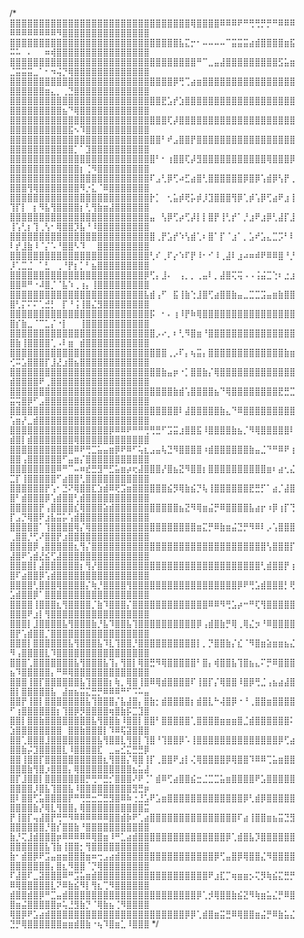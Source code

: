 /*   
⣿⣿⣿⣿⣿⣿⣿⣿⣿⣿⣿⣿⣿⣿⣿⣿⣿⣿⣿⣿⣿⣿⣿⣿⣿⣿⣿⣿⣿⣿⣿⢿⣿⣿⣿⣿⠿⠿⠿⠟⠛⢛⢛⡛⡛⠛⠿⠿⠿⠿⠿⠿⠿⠿⠿⠿⠿⠻⣿⣿⣿⣿⣿⣿⣿⣿⣿⣿⣿⣿⣿⣿⣿
⣿⣿⣿⣿⣿⣿⣿⣿⣿⣿⣿⣿⣿⣿⣿⣿⣿⣿⣿⣿⣿⣿⣿⣿⣿⣿⣿⣿⣿⣧⣍⡒⠂⠤⠤⠤⠤⠉⣭⣭⣭⣴⣾⣿⣿⣿⣿⣶⣯⠭⠥⠀⠄⠀⠀⠶⢾⣿⣿⣿⣿⣿⣿⣿⣿⣿⣿⣿⣿⣿⣿⣿⣿
⣿⣿⣿⣿⣿⣿⣿⣿⣿⣿⣿⣿⣿⣿⣿⣿⣿⣿⣿⣿⣿⣿⣿⣿⣿⣿⣿⣿⣿⣿⣿⣿⠛⠉⣀⣤⣼⣿⣿⣿⣿⣿⣿⣿⣿⣿⣫⣥⣶⣈⣭⣭⣭⣀⠁⠂⠲⢬⡙⢿⣿⣿⣿⣿⣿⣿⣿⣿⣿⣿⣿⣿⣿
⣿⣿⣿⣿⣿⣿⣿⣿⣿⣿⣿⣿⣿⣿⣿⣿⣿⣿⣿⣿⣿⣿⣿⣿⣿⣿⣿⣿⡿⢛⢉⣴⣶⣿⣿⣿⣿⣿⣿⣿⣿⣿⣿⣿⣿⣿⣿⣿⣿⣿⣿⣿⣿⣿⣿⣶⣄⡀⢀⣙⣿⣿⣿⣿⣿⣿⣿⣿⣿⣿⣿⣿⣿
⣿⣿⣿⣿⣿⣿⣿⣿⣿⣿⣿⣿⣿⣿⣿⣿⣿⣿⣿⣿⣿⣿⣿⣿⣿⣿⣟⣡⡞⣱⣿⣿⣿⣿⣿⣿⣿⣿⣿⣿⣿⣿⣿⣿⣿⣿⣿⣿⣿⣿⣿⣿⣿⣿⣿⣿⣿⣿⣦⠙⢿⣿⣿⣿⣿⣿⣿⣿⣿⣿⣿⣿⣿
⣿⣿⣿⣿⣿⣿⣿⣿⣿⣿⣿⣿⣿⣿⣿⣿⣿⣿⣿⣿⣿⣿⣿⣿⣿⣿⣿⢏⡼⣿⣿⣿⣿⣿⣿⣿⣿⣿⣿⣿⣿⣿⣿⣿⣿⣿⣿⣿⣿⣿⣿⣿⣿⣿⣿⣿⣿⣿⣿⣯⠢⠹⣿⣿⣿⣿⣿⣿⣿⣿⣿⣿⣿
⣿⣿⣿⣿⣿⣿⣿⣿⣿⣿⣿⣿⣿⣿⣿⣿⣿⣿⣿⣿⣿⣿⣿⣿⣿⣿⠃⠞⣠⣿⣿⡟⣿⣿⣿⣿⣿⣿⣿⣿⣿⣿⣿⣿⣿⣿⣿⣿⣿⣿⣿⣿⣿⣿⣿⣿⣿⣿⣿⣿⡁⠁⣹⣿⣿⣿⣿⣿⣿⣿⣿⣿⣿
⣿⣿⣿⣿⣿⣿⣿⣿⣿⣿⣿⣿⣿⣿⣿⣿⣿⣿⣿⣿⣿⣿⣿⣿⣿⠃⠂⢰⣿⣿⢏⡼⣻⣿⣿⣿⣿⣿⣿⣿⣿⣿⣿⣿⢿⣿⣿⣿⡿⣿⣿⣿⣿⣿⣿⣿⣿⣿⣿⣿⣿⡆⢈⠻⣿⣿⣿⣿⣿⣿⣿⣿⣿
⣿⣿⣿⣿⣿⣿⣿⣿⣿⣿⣿⣿⣿⣿⣿⣿⣿⣿⣿⣿⣿⣿⣿⣿⠏⣠⢃⡿⢋⠴⣋⣴⣿⢃⣿⣿⣿⣿⣿⣿⡿⣿⡿⢡⣾⡿⢣⡟⢀⣿⣿⣿⢻⢿⣿⣿⣿⣿⣿⣿⣿⠻⡐⣅⠈⠿⣿⣿⣿⣿⣿⣿⣿
⣿⣿⣿⣿⣿⣿⣿⣿⣿⣿⣿⣿⣿⣿⣿⣿⣿⣿⣿⣿⣿⣿⣿⣿⡗⡁⠀⢂⣥⡾⢟⡥⡾⡸⣹⣿⣿⣿⢻⡿⢁⡾⢡⡿⢋⣴⠟⣰⢸⢹⡏⡇⠀⡆⠻⣧⢻⣿⣿⣿⣿⡆⢃⢻⣷⣶⣼⣿⣿⣿⣿⣿⣿
⣿⣿⣿⣿⣿⣿⣿⣿⣿⣿⣿⣿⣿⣿⣿⣿⣿⣿⣿⣿⣿⣿⣿⣿⣤⠀⢣⡿⢋⡴⢋⡼⡇⡇⣿⡟⢸⢃⡞⠁⡘⣰⠟⣰⡿⢃⣼⡏⣸⢸⢡⢃⡆⢹⢀⢣⠂⢿⣿⣿⡹⣧⠘⠸⣿⣿⣿⣿⣿⣿⣿⣿⣿
⣿⣿⣿⣿⣿⣿⣿⣿⣿⣿⣿⣿⣿⣿⣿⣿⣿⣿⣿⣿⣿⣿⣿⣿⣿⢀⡟⣡⡞⠱⢣⣾⢁⠆⣿⠁⡏⠈⣰⠁⡀⣡⠞⣡⣄⣉⡩⠃⠇⠇⡞⣸⣷⠸⠈⡌⠡⠘⣿⣿⠣⠹⠀⠀⣿⣿⣿⣿⣿⣿⣿⣿⣿
⣿⣿⣿⣿⣿⣿⣿⣿⣿⣿⣿⣿⣿⣿⣿⣿⣿⣿⣿⣿⣿⣿⣿⣿⢃⠎⢀⠏⡔⠱⠏⡟⠸⠂⠊⠸⢀⣼⠇⣰⠴⠶⠾⠟⠿⠿⣿⠘⡘⡸⢁⣉⣈⠀⠁⣃⠀⢀⠘⡟⡆⡁⠃⣦⣿⣿⣿⣿⣿⣿⣿⣿⣿
⣿⣿⣿⣿⣿⣿⣿⣿⣿⣿⣿⣿⣿⣿⣿⣿⣿⣿⣿⣿⣿⣿⣿⡿⢋⡄⣸⠄⠀⢠⡀⡀⢀⣤⠇⡀⣼⣿⢍⢭⠠⠠⢨⣬⣉⢑⠆⣐⣰⣿⣿⠿⠛⠐⠼⣿⡈⠈⣧⠱⢀⢰⡄⢸⣿⣿⣿⣿⣿⣿⣿⣿⣿
⣿⣿⣿⣿⣿⣿⣿⣿⣿⣿⣿⣿⣿⣿⣿⣿⣿⣿⣿⣿⣿⣿⣿⣧⣾⢠⠋⠀⣯⢸⣷⢑⣸⣿⢋⣴⣿⣿⣷⣤⣀⣉⣉⣩⣤⣶⣷⣿⣿⣿⢃⡍⠍⠍⢁⣚⡃⠀⡏⠘⢨⢸⣿⣌⣻⣿⣿⣿⣿⣿⣿⣿⣿
⣿⣿⣿⣿⣿⣿⣿⣿⣿⣿⣿⣿⣿⣿⣿⣿⣿⣿⣿⣿⣿⣿⣿⣿⡯⠀⠂⠄⢰⠸⡟⠷⢿⣿⣿⣿⣿⣿⣿⣿⣿⣿⣿⣿⣿⣿⣿⣿⣿⣿⡎⣷⣀⠈⠉⣁⡌⠐⡇⠀⠀⢸⣿⣿⣿⣿⣿⣿⣿⣿⣿⣿⣿
⣿⣿⣿⣿⣿⣿⣿⣿⣿⣿⣿⣿⣿⣿⣿⣿⣿⣿⣿⣿⣿⣿⣿⣿⣿⡠⠔⡀⠆⢃⠻⣿⣶⠘⣿⣿⣿⣿⣿⣿⣿⣿⣿⣿⣿⣿⣿⣿⣿⣿⣷⢸⣿⣿⣿⣿⢁⠠⠇⣶⠀⣾⣿⣿⣿⣿⣿⣿⣿⣿⣿⣿⣿
⣿⣿⣿⣿⣿⣿⣿⣿⣿⣿⣿⣿⣿⣿⣿⣿⣿⣿⣿⣿⣿⣿⣿⣿⣿⣿⣿⢀⡠⠏⡄⢦⣭⡄⣿⣿⣿⣿⣿⣿⣿⣿⣿⣿⣿⣿⣿⣷⣶⢊⠭⣡⣿⣿⣿⡏⣸⣜⣰⣿⣦⣿⣿⣿⣿⣿⣿⣿⣿⣿⣿⣿⣿
⣿⣿⣿⣿⣿⣿⣿⣿⣿⣿⣿⣿⣿⣿⣿⣿⣿⣿⣿⣿⣿⣿⣿⣿⣿⣿⣷⣤⡶⠐⡁⣿⣿⣷⡌⢿⣿⣿⣿⣿⣿⣿⣿⣿⣿⣿⣿⣿⣿⣾⣿⣿⣿⣿⠟⢀⣿⣿⣿⣿⣿⣿⣿⣿⣿⣿⣿⣿⣿⣿⣿⣿⣿
⣿⣿⣿⣿⣿⣿⣿⣿⣿⣿⣿⣿⣿⣿⣿⣿⣿⣿⣿⣿⣿⣿⣿⣿⣿⣿⣿⣿⣷⣾⢡⣿⣿⣿⣿⣦⠙⢿⣿⣿⣿⣿⣿⣿⣿⣿⣟⣛⣉⣭⢭⣿⡿⠋⣠⣿⣿⣿⣿⣿⣿⣿⣿⣿⣿⣿⣿⣿⣿⣿⣿⣿⣿
⣿⣿⣿⣿⣿⣿⣿⣿⣿⣿⣿⣿⣿⣿⣿⣿⣿⣿⣿⣿⣿⣿⣿⣿⣿⣿⣿⣿⣿⠇⣼⣿⣿⣿⣿⣿⣷⣄⠙⠿⣿⣿⣿⣿⣿⣿⣿⣿⣿⢡⣶⡜⣀⣾⣿⣿⣿⣿⣿⣿⣿⣿⣿⣿⣿⣿⣿⣿⣿⣿⣿⣿⣿
⣿⣿⣿⣿⣿⣿⣿⣿⣿⣿⣿⣿⣿⣿⣿⣿⣿⡿⠿⠿⠟⠛⠛⢛⢛⣛⠋⣩⣭⣰⣿⣿⣯⠸⣿⣿⣿⣿⣷⣦⡈⠻⢿⣿⣿⣿⣿⣿⠇⣾⣿⡇⣾⣿⣿⣿⣿⣿⣿⣿⢿⣿⣿⣿⣿⣿⣿⣿⣿⣿⣿⣿⣿
⣿⣿⣿⣿⣿⣿⣿⣿⣿⣿⣿⠿⠟⢛⣉⣥⣤⣶⡿⠟⠿⠋⢥⣆⣠⣤⢧⣙⠻⣿⣿⣿⣿⠰⣾⣿⣿⣿⣿⣿⣿⣷⣤⣈⠙⠛⠿⠟⢰⣿⣿⢠⣿⣿⣿⣿⣿⣿⠋⣤⣶⡌⣿⣿⣿⣿⣿⣿⣿⣿⣿⣿⣿
⣿⣿⣿⣿⣿⣿⣿⣿⠿⠛⠉⠤⠶⣞⣛⣻⠛⣋⣥⣶⡴⢖⣼⣿⣿⣿⡜⣿⣦⣝⠻⣿⣿⡆⣿⣿⣿⣿⣿⣿⣿⣿⣿⣿⣶⠆⣴⢂⣌⣉⡏⢸⣿⣿⣿⣿⣿⠋⣴⣿⣿⢃⣿⣿⣿⣿⣿⣿⣿⣿⣿⣿⣿
⣿⣿⣿⣿⣿⣿⡟⢡⠂⣙⠝⢿⣿⣿⣏⣱⣾⠿⢟⣩⣶⣿⣿⣿⣿⣿⣿⣮⡻⢿⣷⣮⡙⢧⢸⣿⣿⣿⣿⣿⣿⣟⣛⡋⠁⣴⡈⣼⣿⣿⠃⣾⣿⣿⣿⡿⢡⣾⣿⣿⢃⣾⣿⣿⣿⣿⣿⣿⣿⣿⣿⣿⣿
⣿⣿⣿⣿⣿⡟⢠⣿⣿⣿⣿⣎⢿⣿⣿⣿⣵⣾⣿⣿⣿⣿⣿⣿⣿⣿⣿⣿⣿⣦⣝⠻⢿⣶⣬⡛⠿⣿⣿⣿⣿⣧⣴⡖⠰⡿⢰⡏⢙⡏⣠⡙⢿⣿⠟⣰⣧⣭⡥⢡⣾⣿⣿⣿⣿⣿⣿⣿⣿⣿⣿⣿⣿
⣿⣿⣿⣿⣿⠁⢹⣿⣿⣿⣿⢿⡌⢿⣿⣿⣿⣿⣿⣿⣿⣿⣿⣿⣿⣿⣿⣿⣿⣿⣿⣿⣶⣍⡛⠿⣷⣶⣬⣙⡛⠻⠿⠇⡠⢡⣿⣿⣿⢀⣿⣿⡘⢋⠜⣿⣿⡟⣰⣿⣿⣿⣿⣿⣿⣿⣿⣿⣿⣿⣿⣿⣿
⣿⣿⣿⣿⡿⢠⣿⣿⣿⣿⣿⣆⢻⡌⣿⣿⣿⣿⣿⣿⣿⣿⣿⣿⣿⣿⣿⣿⣿⣿⣿⣿⣿⣿⣿⣿⣿⣿⣿⣿⣿⣿⣿⣿⢣⣿⣿⣿⡏⣼⣿⠟⢡⣾⣜⣮⢋⣼⣿⣿⣿⣿⣿⣿⣿⣿⣿⣿⣿⣿⣿⣿⣿
⣿⣿⣿⣿⡇⣼⣿⣿⣿⣿⣿⣿⡆⢻⡜⣿⣿⣿⣿⣿⣿⣿⣿⣿⣿⣿⣿⣿⣿⣿⣿⣿⣿⣿⣿⣿⣿⣿⣿⣿⣿⣿⣿⢃⣾⣿⣿⡟⢰⣿⠏⣴⣿⣿⡿⢡⣾⣿⣿⣿⣿⣿⣿⣿⣿⣿⣿⣿⣿⣿⣿⣿⣿
⣿⣿⣿⣿⢃⣿⣿⣿⢿⣿⣿⣿⣿⡌⢷⡘⣿⣿⣿⣿⢻⣿⣿⣿⣿⣿⣿⣿⣿⣿⣿⣿⣿⣿⣿⣿⣿⣿⣿⡿⠟⢛⣡⣾⣿⣿⣿⡃⢟⣡⣾⣿⣿⡿⠁⣿⣿⣿⣿⣿⣿⣿⣿⣿⣿⣿⣿⣿⣿⣿⣿⣿⣿
⣿⣿⣿⣿⢸⣿⣿⣿⣆⢻⣿⣿⣿⣿⡈⣷⠹⣿⣿⣿⡌⣿⣿⣿⣿⣿⣿⣿⣿⣿⣿⣿⣿⣿⠿⠿⠻⢛⣡⡴⠒⠛⢏⢻⣿⣿⣿⣿⣿⣿⣿⣿⠟⣰⡇⢻⣿⣿⣿⣿⣿⣿⣿⣿⣿⣿⣿⣿⣿⣿⣿⣿⣿
⣿⣿⣿⡇⣸⣿⣿⣿⣿⣧⢻⣿⣿⣿⣷⡘⣧⠹⣿⣿⣧⢹⣿⣿⣿⣿⣿⣿⣿⣿⣿⣿⡿⢠⣾⣿⣷⡛⢿⢀⢿⣌⡲⠘⠿⣿⣿⣿⣿⣿⡟⢡⣾⣿⣿⡈⣿⣿⣿⣿⣿⣿⣿⣿⣿⣿⣿⣿⣿⣿⣿⣿⣿
⣿⣿⣿⡇⣿⣿⣿⣿⣿⣿⣧⢻⣿⣿⣿⣧⠹⣇⢹⣿⣿⡘⣿⣿⣿⣿⣿⣿⣿⣿⣿⣿⡇⡀⡙⣿⣿⣷⡌⣎⠈⠻⣿⣶⣵⣶⣶⣦⣌⠻⢠⣿⣿⣿⣿⣇⠹⣿⣿⣿⣿⣿⣿⣿⣿⣿⣿⣿⣿⣿⣿⣿⣿
⣿⣿⣿⢁⣿⣿⣿⣿⣿⣿⣿⣧⢻⣿⣿⣿⣧⢹⡄⢻⣿⡇⢿⣿⣛⠻⢿⣿⣿⣿⣿⣿⠃⣿⡄⢾⣿⣿⣧⢹⣿⣦⣄⠍⡛⠿⣿⣿⣿⣦⠹⣿⣿⣿⣿⣿⡄⠛⠿⢿⣿⣿⣿⣿⣿⣿⣿⣿⣿⣿⣿⣿⣿
⣿⣿⣿⢸⣿⡏⣿⣿⣿⣿⣿⣿⣧⢹⣿⣿⣿⡆⢷⡀⢿⣿⢸⣿⠿⢿⣾⣿⣿⣿⣿⠏⢸⣿⡏⡌⢿⣿⣿⠸⣿⡿⢛⣈⢠⣦⣴⣼⣿⣿⡇⣿⣿⣿⣿⣿⣧⠀⣼⣶⣦⣭⣍⣛⡛⠿⠿⠿⠛⠋⠩⠥⣤
⣿⣿⡟⢸⣿⡇⣿⣿⣿⣿⣿⣿⣿⣧⢹⣿⣿⣿⡌⣧⣼⣿⡄⣿⣷⡂⣾⣿⣿⣿⣿⡆⣾⣿⣇⠓⢼⣿⡿⠐⠘⢀⣿⣿⣶⣿⣿⣿⣿⠋⢰⣿⣿⣿⣿⣿⣿⡆⢹⣿⡿⡻⣿⣿⣿⣿⢶⣿⣷⡯⣉⣹⣿
⣿⣿⡇⣿⣿⣷⣿⣿⣿⣿⣿⣿⣿⣿⣧⢻⣿⣿⣷⠸⣿⣿⡇⣿⣿⠃⣿⣿⣿⣿⣿⢁⣿⣿⣿⣿⣶⣶⣶⣿⣈⣾⣿⣿⣿⣿⣿⣿⠅⣱⣿⣿⣿⣿⣿⣿⣿⣿⠀⣿⣿⣷⣿⣿⣿⡇⠹⠿⢯⣽⣿⣿⣿
⣿⣿⢁⣿⣿⣿⣸⣿⣿⣿⣿⣿⣿⣿⣿⣧⢻⣿⣿⣇⢻⣿⡇⢹⣿⠘⢹⣿⣿⡿⠡⢸⣿⣿⣿⣿⣿⣿⣿⣿⣿⣿⣿⣿⣿⣿⡿⢋⣴⣿⣿⣷⡬⣹⣿⣿⣿⣿⣇⠸⣿⣿⣿⣿⣏⠀⣀⣤⣊⣍⣛⣛⡿
⣿⣿⢸⣿⣿⡏⣿⣿⣿⣿⣿⣿⣿⣿⣿⣿⣆⢻⣿⣿⡌⢿⣿⢸⡏⢀⣿⣿⠟⣰⡇⢌⢿⣿⣿⣿⣿⡿⢿⣿⣿⠹⠿⠿⢉⣥⣶⣿⣿⣿⣿⣿⣷⢻⣿⡰⣿⣿⣿⡄⢿⣿⣿⣿⣿⣿⣿⣿⣿⣿⣦⣥⣼
⣿⡏⣸⣿⣿⡇⣿⣿⣿⣿⣿⣿⣿⡛⢛⠛⣛⡊⣿⣿⣿⠜⠟⢈⠁⣾⠿⢋⣴⣿⣿⣮⣒⣈⣉⣉⣥⣶⣿⣿⣿⣿⠟⣡⣿⣿⣿⣿⣿⣿⣿⣿⣿⡸⣿⣧⢹⣿⣿⣧⠸⣿⣿⣿⣿⣿⣿⣿⣿⣿⣻⣛⡶
⣿⠇⣿⣿⢋⣥⣿⣿⣿⣿⡟⠛⢛⣛⣒⣉⣛⣻⣿⠿⠷⢐⣘⣡⠟⣡⣶⣿⣿⣿⣿⣿⣿⣿⣿⣿⣿⣿⣿⣿⡿⢃⣾⡿⣿⣿⣿⣿⣿⣿⣿⣿⣿⣷⡜⢿⣇⢻⣿⣿⡄⢿⣿⣿⣿⣿⣿⣿⣿⣿⣿⣿⣭
⡟⢸⣿⡏⢤⣼⣿⡟⢛⠛⠻⠿⠿⠿⠿⠿⠿⣿⣿⣾⡷⠟⢁⣴⣿⣿⣿⣿⣿⣿⣿⣿⣿⣿⣿⣿⣿⣿⣿⠏⣴⢸⣿⣿⣶⣦⣭⣙⣻⣿⣿⣿⣿⣿⣿⡘⣿⡎⣿⣿⣷⠘⣿⣿⣿⣿⣿⣿⣿⣿⣿⣿⣿
⣷⡘⢍⣸⣾⣿⣿⣿⡶⠿⠿⠿⠿⠿⢿⣿⣶⠸⠛⣁⣴⣾⣿⣿⣿⣿⣿⣿⣿⣿⣿⣿⣿⣿⣿⣿⣿⡿⢁⣾⣿⣧⡹⣿⣿⣿⣿⣿⣿⣿⣿⣿⣿⣿⣿⣧⢹⣷⢸⣿⣿⡂⢻⣿⣿⣿⣿⣿⣿⣿⣿⣿⣿
⣷⠂⣾⣿⡿⠟⣩⣤⣶⣶⣿⣿⣿⣶⠶⢒⣠⣴⣾⣿⣿⣿⣿⣿⣿⣿⣿⣿⣿⣿⣿⣿⣿⣿⣿⡿⢋⣤⣿⡿⢿⣿⣿⣌⠻⣿⣿⣿⣿⣿⣿⣿⣿⣿⣿⣿⡄⣿⣆⠻⣿⣿⠈⡙⢿⣿⣿⣿⣿⣿⣿⣿⣿
⠏⣼⣿⠏⣀⣽⣿⣿⣿⠿⠛⣩⣥⣶⣾⣿⣿⣿⣿⣿⣿⣿⣿⣿⣿⣿⣿⣿⣿⣿⣿⣿⣿⣿⠟⣰⣏⡉⢶⣶⣶⡢⢍⡻⢷⣮⣍⣛⡛⠿⢿⣿⣿⣿⣿⣿⣇⠝⠿⣷⣮⠻⡇⢻⣆⢉⠻⣿⣿⣿⣿⣿⣿
⣾⣿⣿⣾⣿⡿⠛⣉⣤⣾⣿⣿⣿⣿⣿⣿⣿⣿⣿⣿⣿⣿⣿⣿⣿⣿⣿⣿⣿⣿⣿⣿⡿⢁⡺⢿⣿⣿⣷⣮⣝⠻⢷⣶⣥⣌⡛⠿⣿⣿⣶⣬⣿⣿⣿⣿⣿⡶⢥⣘⣻⣷⡙⠈⢿⣷⣦⢈⠻⣿⣿⣿⣿
⢿⣿⡿⠟⣡⣴⣾⣿⣿⣿⣿⣿⣿⣿⣿⣿⣿⣿⣿⣿⣿⣿⣿⣿⣿⣿⣿⣿⣿⣿⡿⡿⢁⣾⣿⣶⣭⣛⠿⢿⣿⣿⣶⣬⡛⠿⣷⣥⣌⣙⡛⢿⣿⣿⣿⣿⣿⣿⣶⣶⣾⣿⣷⠐⢦⠹⣿⣶⣁⠸⣿⣿⣿
*/
